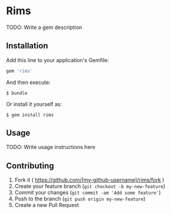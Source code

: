 # Rims

TODO: Write a gem description

## Installation

Add this line to your application's Gemfile:

```ruby
gem 'rims'
```

And then execute:

    $ bundle

Or install it yourself as:

    $ gem install rims

## Usage

TODO: Write usage instructions here

## Contributing

1. Fork it ( https://github.com/[my-github-username]/rims/fork )
2. Create your feature branch (`git checkout -b my-new-feature`)
3. Commit your changes (`git commit -am 'Add some feature'`)
4. Push to the branch (`git push origin my-new-feature`)
5. Create a new Pull Request
